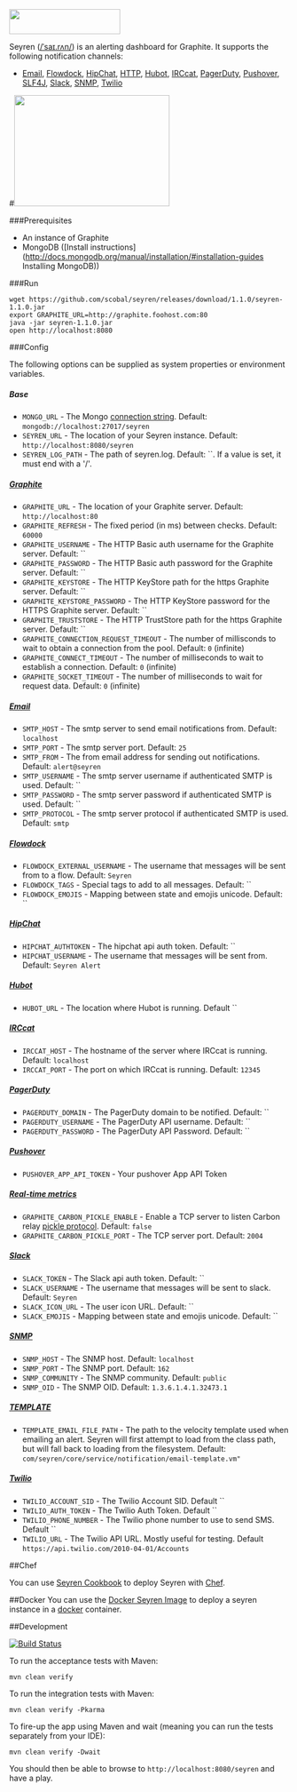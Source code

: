 <img src="http://i.imgur.com/Ae5gQJZ.png" height="45" width="200" />

Seyren ([/ˈsaɪ.rʌn/](http://en.wikipedia.org/wiki/Wikipedia:IPA_for_English#Key)) is an alerting dashboard for Graphite. It supports the following notification channels:

* [Email](http://en.wikipedia.org/wiki/Simple_Mail_Transfer_Protocol),
[Flowdock](https://www.flowdock.com),
[HipChat](https://www.hipchat.com),
[HTTP](http://en.wikipedia.org/wiki/Hypertext_Transfer_Protocol),
[Hubot](http://hubot.github.com),
[IRCcat](https://github.com/RJ/irccat),
[PagerDuty](http://www.pagerduty.com),
[Pushover](https://pushover.net),
[SLF4J](http://www.slf4j.org),
[Slack](https://www.slack.com),
[SNMP](http://en.wikipedia.org/wiki/Simple_Network_Management_Protocol),
[Twilio](https://www.twilio.com/)


#[<img src="http://i.imgur.com/13nR3YA.png" height="200" width="280" />](http://i.imgur.com/ahu3aM6.png)

###Prerequisites

* An instance of Graphite
* MongoDB ([Install instructions](http://docs.mongodb.org/manual/installation/#installation-guides Installing MongoDB))

###Run

```
wget https://github.com/scobal/seyren/releases/download/1.1.0/seyren-1.1.0.jar
export GRAPHITE_URL=http://graphite.foohost.com:80
java -jar seyren-1.1.0.jar
open http://localhost:8080
```

###Config

The following options can be supplied as system properties or environment variables.

##### Base
* `MONGO_URL` - The Mongo [connection string](http://docs.mongodb.org/manual/reference/connection-string/). Default: `mongodb://localhost:27017/seyren`
* `SEYREN_URL` - The location of your Seyren instance. Default: `http://localhost:8080/seyren`
* `SEYREN_LOG_PATH` - The path of seyren.log. Default: ``. If a value is set, it must end with a '/'.

##### [Graphite](http://graphite.readthedocs.org/en/latest/)
* `GRAPHITE_URL` - The location of your Graphite server. Default: `http://localhost:80`
* `GRAPHITE_REFRESH` - The fixed period (in ms) between checks. Default: `60000`
* `GRAPHITE_USERNAME` - The HTTP Basic auth username for the Graphite server. Default: ``
* `GRAPHITE_PASSWORD` - The HTTP Basic auth password for the Graphite server. Default: ``
* `GRAPHITE_KEYSTORE` - The HTTP KeyStore path for the https Graphite server. Default: ``
* `GRAPHITE_KEYSTORE_PASSWORD` - The HTTP KeyStore password for the HTTPS Graphite server. Default: ``
* `GRAPHITE_TRUSTSTORE` - The HTTP TrustStore path for the https Graphite server. Default: ``
* `GRAPHITE_CONNECTION_REQUEST_TIMEOUT` - The number of millisconds to wait to obtain a connection from the pool. Default: `0` (infinite)
* `GRAPHITE_CONNECT_TIMEOUT` - The number of milliseconds to wait to establish a connection. Default: `0` (infinite)
* `GRAPHITE_SOCKET_TIMEOUT` - The number of milliseconds to wait for request data. Default: `0` (infinite)

##### [Email](http://en.wikipedia.org/wiki/Simple_Mail_Transfer_Protocol)
* `SMTP_HOST` - The smtp server to send email notifications from. Default: `localhost`
* `SMTP_PORT` - The smtp server port. Default: `25`
* `SMTP_FROM` - The from email address for sending out notifications. Default: `alert@seyren`
* `SMTP_USERNAME` - The smtp server username if authenticated SMTP is used. Default: ``
* `SMTP_PASSWORD` - The smtp server password if authenticated SMTP is used. Default: ``
* `SMTP_PROTOCOL` - The smtp server protocol if authenticated SMTP is used. Default: `smtp`

##### [Flowdock](https://www.flowdock.com)
* `FLOWDOCK_EXTERNAL_USERNAME` - The username that messages will be sent from to a flow. Default: `Seyren`
* `FLOWDOCK_TAGS` -  Special tags to add to all messages. Default: ``
* `FLOWDOCK_EMOJIS` - Mapping between state and emojis unicode. Default: ``

##### [HipChat](https://www.hipchat.com)
* `HIPCHAT_AUTHTOKEN` - The hipchat api auth token. Default: ``
* `HIPCHAT_USERNAME` - The username that messages will be sent from. Default: `Seyren Alert`

##### [Hubot](http://hubot.github.com)
* `HUBOT_URL` - The location where Hubot is running. Default ``

##### [IRCcat](https://github.com/RJ/irccat)
* `IRCCAT_HOST` - The hostname of the server where IRCcat is running. Default: `localhost`
* `IRCCAT_PORT` - The port on which IRCcat is running. Default: `12345`

##### [PagerDuty](http://www.pagerduty.com)
* `PAGERDUTY_DOMAIN` - The PagerDuty domain to be notified. Default: ``
* `PAGERDUTY_USERNAME` - The PagerDuty API username. Default: ``
* `PAGERDUTY_PASSWORD` - The PagerDuty API Password. Default: ``

##### [Pushover](https://pushover.net)
* `PUSHOVER_APP_API_TOKEN` - Your pushover App API Token

##### [Real-time metrics](https://github.com/scobal/seyren/pull/142)
* `GRAPHITE_CARBON_PICKLE_ENABLE` - Enable a TCP server to listen Carbon relay [pickle protocol](http://graphite.readthedocs.org/en/latest/feeding-carbon.html). Default: `false`
* `GRAPHITE_CARBON_PICKLE_PORT` - The TCP server port. Default: `2004`

##### [Slack](https://www.slack.com)
* `SLACK_TOKEN` - The Slack api auth token. Default: ``
* `SLACK_USERNAME` - The username that messages will be sent to slack. Default: `Seyren`
* `SLACK_ICON_URL` - The user icon URL. Default: ``
* `SLACK_EMOJIS` - Mapping between state and emojis unicode. Default: ``

##### [SNMP](http://en.wikipedia.org/wiki/Simple_Network_Management_Protocol)
* `SNMP_HOST` - The SNMP host. Default: `localhost`
* `SNMP_PORT` - The SNMP port. Default: `162`
* `SNMP_COMMUNITY` - The SNMP  community. Default: `public`
* `SNMP_OID` - The SNMP OID. Default: `1.3.6.1.4.1.32473.1`

##### [TEMPLATE](http://en.wikipedia.org/wiki/Apache_Velocity)
* `TEMPLATE_EMAIL_FILE_PATH` - The path to the velocity template used when emailing an alert. Seyren will first attempt to load from the class path, but will fall back to loading from the filesystem.  Default: `com/seyren/core/service/notification/email-template.vm"`

##### [Twilio](https://www.twilio.com/)
* `TWILIO_ACCOUNT_SID` - The Twilio Account SID. Default ``
* `TWILIO_AUTH_TOKEN` - The Twilio Auth Token. Default ``
* `TWILIO_PHONE_NUMBER` - The Twilio phone number to use to send SMS. Default ``
* `TWILIO_URL` - The Twilio API URL. Mostly useful for testing. Default `https://api.twilio.com/2010-04-01/Accounts`

##Chef

You can use [Seyren Cookbook](https://github.com/obazoud/chef-seyren) to deploy Seyren with [Chef](http://www.getchef.com/).

##Docker
You can use the [Docker Seyren Image](https://registry.hub.docker.com/u/usman/docker-seyren/[) to deploy a seyren instance in a [docker](https://docker.com/https://docker.com/) container.

##Development

[![Build Status](https://secure.travis-ci.org/scobal/seyren.png?branch=master)](http://travis-ci.org/scobal/seyren)

To run the acceptance tests with Maven:

```
mvn clean verify
```
To run the integration tests with Maven:

```
mvn clean verify -Pkarma
```

To fire-up the app using Maven and wait (meaning you can run the tests separately from your IDE):

```
mvn clean verify -Dwait
```

You should then be able to browse to `http://localhost:8080/seyren` and have a play.

